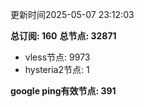 更新时间2025-05-07 23:12:03

**总订阅: 160**
**总节点: 32871**
- vless节点: 9973
- hysteria2节点: 1

**google ping有效节点: 391**
